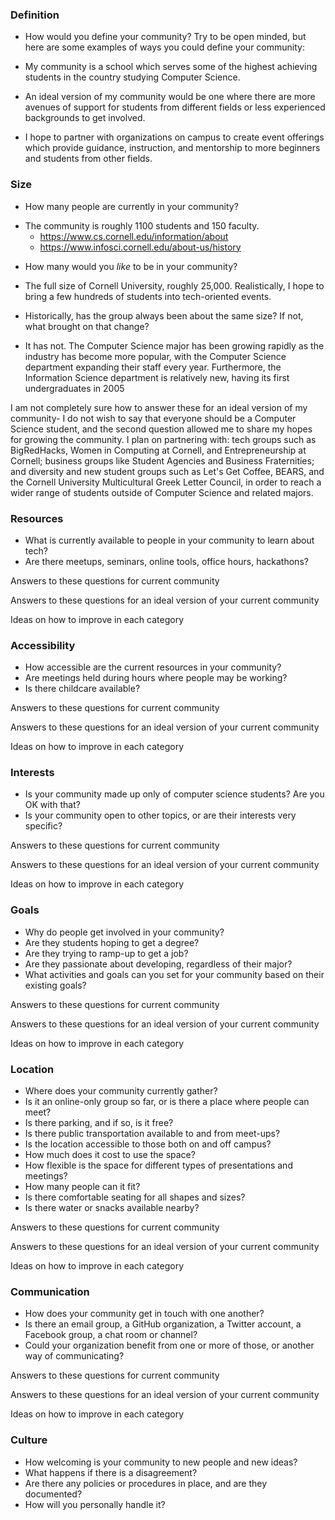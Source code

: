 ### Definition
- How would you define your community? Try to be open minded, but here are some examples of ways you could define your community:
* My community is a school which serves some of the highest achieving students in the country studying Computer Science.

* An ideal version of my community would be one where there are more avenues of support for students from different fields or less experienced backgrounds to get involved.

* I hope to partner with organizations on campus to create event offerings which provide guidance, instruction, and mentorship to more beginners and students from other fields.

### Size
- How many people are currently in your community?
* The community is roughly 1100 students and 150 faculty.
  * https://www.cs.cornell.edu/information/about
  * https://www.infosci.cornell.edu/about-us/history
- How many would you _like_ to be in your community?
* The full size of Cornell University, roughly 25,000. Realistically, I hope to bring a few hundreds of students into tech-oriented events.
- Historically, has the group always been about the same size? If not, what brought on that change?
* It has not. The Computer Science major has been growing rapidly as the industry has become more popular, with the Computer Science department expanding their staff every year. Furthermore, the Information Science department is relatively new, having its first undergraduates in 2005

I am not completely sure how to answer these for an ideal version of my community- I do not wish to say that everyone should be a Computer Science student, and the second question allowed me to share my hopes for growing the community. I plan on partnering with: tech groups such as BigRedHacks, Women in Computing at Cornell, and Entrepreneurship at Cornell; business groups like Student Agencies and Business Fraternities; and diversity and new student groups such as Let's Get Coffee, BEARS, and the Cornell University Multicultural Greek Letter Council, in order to reach a wider range of students outside of Computer Science and related majors.

### Resources
- What is currently available to people in your community to learn about tech?
- Are there meetups, seminars, online tools, office hours, hackathons?

Answers to these questions for current community

Answers to these questions for an ideal version of your current community

Ideas on how to improve in each category

### Accessibility
- How accessible are the current resources in your community?
- Are meetings held during hours where people may be working?
- Is there childcare available?

Answers to these questions for current community

Answers to these questions for an ideal version of your current community

Ideas on how to improve in each category

### Interests
- Is your community made up only of computer science students? Are you OK with that?
- Is your community open to other topics, or are their interests very specific?

Answers to these questions for current community

Answers to these questions for an ideal version of your current community

Ideas on how to improve in each category


### Goals
- Why do people get involved in your community?
- Are they students hoping to get a degree?
- Are they trying to ramp-up to get a job?
- Are they passionate about developing, regardless of their major?
- What activities and goals can you set for your community based on their existing goals?

Answers to these questions for current community

Answers to these questions for an ideal version of your current community

Ideas on how to improve in each category


### Location
- Where does your community currently gather?
- Is it an online-only group so far, or is there a place where people can meet?
- Is there parking, and if so, is it free?
- Is there public transportation available to and from meet-ups?
- Is the location accessible to those both on and off campus?
- How much does it cost to use the space?
- How flexible is the space for different types of presentations and meetings?
- How many people can it fit?
- Is there comfortable seating for all shapes and sizes?
- Is there water or snacks available nearby?

Answers to these questions for current community

Answers to these questions for an ideal version of your current community

Ideas on how to improve in each category


### Communication
- How does your community get in touch with one another?
- Is there an email group, a GitHub organization, a Twitter account, a Facebook group, a chat room or channel?
- Could your organization benefit from one or more of those, or another way of communicating?

Answers to these questions for current community

Answers to these questions for an ideal version of your current community

Ideas on how to improve in each category


### Culture
- How welcoming is your community to new people and new ideas?
- What happens if there is a disagreement?
- Are there any policies or procedures in place, and are they documented?
- How will you personally handle it?

